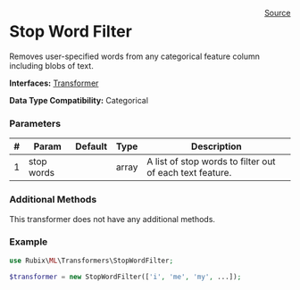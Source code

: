 <span style="float:right;"><a href="https://github.com/RubixML/RubixML/blob/master/src/Transformers/StopWordFilter.php">Source</a></span>

# Stop Word Filter
Removes user-specified words from any categorical feature column including blobs of text.

**Interfaces:** [Transformer](api.md#transformer)

**Data Type Compatibility:** Categorical

### Parameters
| # | Param | Default | Type | Description |
|---|---|---|---|---|
| 1 | stop words | | array | A list of stop words to filter out of each text feature. |

### Additional Methods
This transformer does not have any additional methods.

### Example
```php
use Rubix\ML\Transformers\StopWordFilter;

$transformer = new StopWordFilter(['i', 'me', 'my', ...]);
```